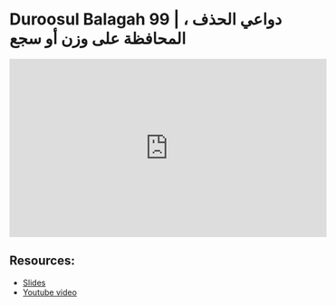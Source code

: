 # Duroosul Balagah 99 | دواعي الحذف ، المحافظة على وزن أو سجع
                
<iframe width="560" height="315" src="https://www.youtube-nocookie.com/embed/ZauH7YFZ0d8?start=0" frameborder="0" allow="accelerometer; autoplay; encrypted-media; gyroscope; picture-in-picture" allowfullscreen="allowfullscreen">
</iframe><BR>

## Resources:
- [Slides](https://github.com/arshare/resources_balagha_pdfs)
- [Youtube video](https://www.youtube.com/watch?v=ZauH7YFZ0d8&list=PLzn0qdi6JpdvvXVuJ7kIusNquSxeyKJvc)

